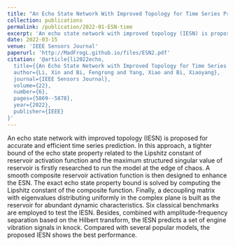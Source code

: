 ```yaml
---
title: "An Echo State Network With Improved Topology for Time Series Prediction"
collection: publications
permalink: /publication/2022-01-ESN-time
excerpt: 'An echo state network with improved topology (IESN) is proposed for accurate and efficient time series prediction.'
date: 2022-03-15
venue: 'IEEE Sensors Journal'
paperurl: 'http://MadFrogL.github.io/files/ESN2.pdf'
citation: '@article{li2022echo,
  title={{An Echo State Network with Improved Topology for Time Series Prediction}},
  author={Li, Xin and Bi, Fengrong and Yang, Xiao and Bi, Xiaoyang},
  journal={IEEE Sensors Journal},
  volume={22},
  number={6},
  pages={5869--5878},
  year={2022},
  publisher={IEEE}
}'
---
```


An echo state network with improved topology (IESN) is proposed for accurate and efficient time series prediction. In this approach, a tighter bound of the echo state property related to the Lipshitz constant of reservoir activation function and the maximum structured singular value of reservoir is firstly researched to run the model at the edge of chaos. A smooth composite reservoir activation function is then designed to enhance the ESN. The exact echo state property bound is solved by computing the Lipshitz constant of the composite function. Finally, a decoupling matrix with eigenvalues distributing uniformly in the complex plane is built as the reservoir for abundant dynamic characteristics. Six classical benchmarks are employed to test the IESN. Besides, combined with amplitude-frequency separation based on the Hilbert transform, the IESN predicts a set of engine vibration signals in knock. Compared with several popular models, the proposed IESN shows the best performance.
